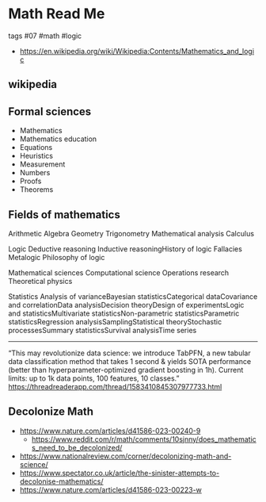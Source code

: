 # Math Read Me

tags #07 #math #logic

* https://en.wikipedia.org/wiki/Wikipedia:Contents/Mathematics_and_logic

## wikipedia

## Formal sciences

* Mathematics
* Mathematics education
* Equations
* Heuristics
* Measurement
* Numbers
* Proofs
* Theorems

## Fields of mathematics
Arithmetic
Algebra
Geometry
Trigonometry
Mathematical analysis
Calculus

Logic
Deductive reasoning
Inductive reasoningHistory of logic
Fallacies
Metalogic
Philosophy of logic

Mathematical sciences
Computational science
Operations research
Theoretical physics

Statistics
Analysis of varianceBayesian statisticsCategorical dataCovariance and correlationData analysisDecision theoryDesign of experimentsLogic and statisticsMultivariate statisticsNon-parametric statisticsParametric statisticsRegression analysisSamplingStatistical theoryStochastic processesSummary statisticsSurvival analysisTime series

***

“This may revolutionize data science: we introduce TabPFN, a new tabular data classification method that takes 1 second & yields SOTA performance (better than hyperparameter-optimized gradient boosting in 1h). Current limits: up to 1k data points, 100 features, 10 classes.” https://threadreaderapp.com/thread/1583410845307977733.html


## Decolonize Math

* https://www.nature.com/articles/d41586-023-00240-9
  * https://www.reddit.com/r/math/comments/10sjnny/does_mathematics_need_to_be_decolonized/
* https://www.nationalreview.com/corner/decolonizing-math-and-science/
* https://www.spectator.co.uk/article/the-sinister-attempts-to-decolonise-mathematics/
* https://www.nature.com/articles/d41586-023-00223-w
